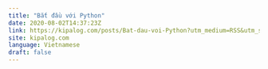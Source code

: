 ```yaml
---
title: "Bắt đầu với Python"
date: 2020-08-02T14:37:23Z
link: https://kipalog.com/posts/Bat-dau-voi-Python?utm_medium=RSS&utm_source=news.12bit.vn
site: kipalog.com
language: Vietnamese
draft: false
---
```

